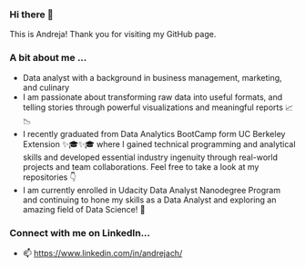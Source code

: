 ### Hi there 👋

This is Andreja! Thank you for visiting my GitHub page.

### A bit about me ...
- Data analyst with a background in business management, marketing, and culinary
- I am passionate about transforming raw data into useful formats, and telling stories through powerful visualizations and meaningful reports 📈📉
- I recently graduated from Data Analytics BootCamp form UC Berkeley Extension ✨🎓✨🎓 where I gained technical programming and analytical skills and developed essential industry ingenuity through real-world projects and team collaborations. Feel free to take a look at my repositories 👇
- I am currently enrolled in Udacity Data Analyst Nanodegree Program and continuing to hone my skills as a Data Analyst and exploring an amazing field of Data Science! 🧐

### Connect with me on LinkedIn...
- 📫 https://www.linkedin.com/in/andrejach/


<!--
**AndrejaCH/AndrejaCH** is a ✨ _special_ ✨ repository because its `README.md` (this file) appears on your GitHub profile.

Here are some ideas to get you started:

- 🔭 I’m currently working on ...
- 🌱 I’m currently learning ...
- 👯 I’m looking to collaborate on ...
- 🤔 I’m looking for help with ...
- 💬 Ask me about ...
- 📫 How to reach me: ...
- 😄 Pronouns: ...
- ⚡ Fun fact: ...
-->
